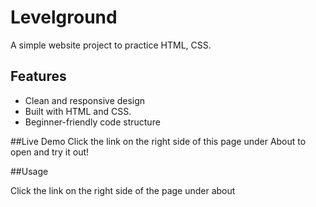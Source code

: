 # Levelground

A simple website project to practice HTML, CSS.

## Features

- Clean and responsive design  
- Built with HTML and CSS.
- Beginner-friendly code structure  

##Live Demo
Click the link on the right side of this page under About to open and try it out!


##Usage

Click the link on the right side of the page under about
